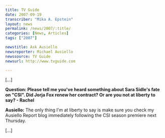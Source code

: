 ```yaml
---
title: TV Guide
date: 2007-09-19
transcriber: "Mika A. Epstein"
layout: news
permalink: /news/2007/:title/
categories: [News, Articles]
tags: ["2007"]

newstitle: Ask Ausiello
newsreporter: Michael Ausiello
newssource: TV Guide
newsurl: http://www.tvguide.com

---
```


[...]

**Question: Please tell me you've heard something about Sara Sidle's fate on "CSI". Did Jorja Fox renew her contract? Or are you not at liberty to say? - Rachel**

**Ausiello:** The only thing I'm at liberty to say is make sure you check my Ausiello Report blog immediately following the CSI season premiere next Thursday.

[...]
